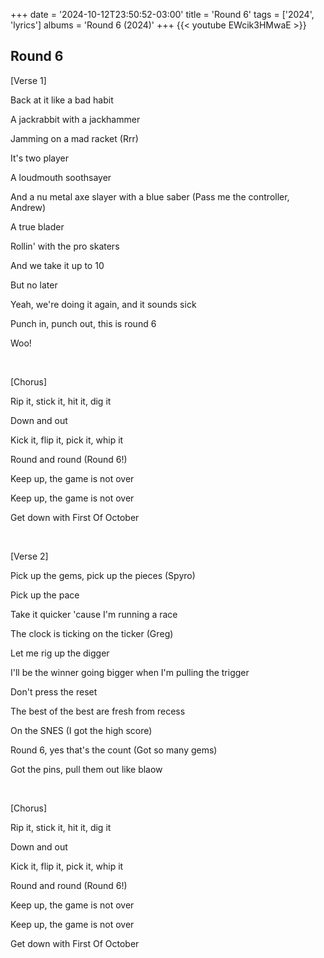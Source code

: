+++
date = '2024-10-12T23:50:52-03:00'
title = 'Round 6'
tags = ['2024', 'lyrics']
albums = 'Round 6 (2024)'
+++
{{< youtube EWcik3HMwaE >}}

## Round 6

[Verse 1]

Back at it like a bad habit

A jackrabbit with a jackhammer

Jamming on a mad racket (Rrr)

It's two player

A loudmouth soothsayer

And a nu metal axe slayer with a blue saber (Pass me the controller, Andrew)

A true blader

Rollin' with the pro skaters

And we take it up to 10

But no later

Yeah, we're doing it again, and it sounds sick

Punch in, punch out, this is round 6

Woo!

&nbsp;

[Chorus]

Rip it, stick it, hit it, dig it

Down and out

Kick it, flip it, pick it, whip it

Round and round (Round 6!)

Keep up, the game is not over

Keep up, the game is not over

Get down with First Of October

&nbsp;

[Verse 2]

Pick up the gems, pick up the pieces (Spyro)

Pick up the pace

Take it quicker 'cause I'm running a racе

The clock is ticking on the ticker (Grеg)

Let me rig up the digger

I'll be the winner going bigger when I'm pulling the trigger

Don't press the reset

The best of the best are fresh from recess

On the SNES (I got the high score)

Round 6, yes that's the count (Got so many gems)

Got the pins, pull them out like blaow

&nbsp;

[Chorus]

Rip it, stick it, hit it, dig it

Down and out

Kick it, flip it, pick it, whip it

Round and round (Round 6!)

Keep up, the game is not over

Keep up, the game is not over

Get down with First Of October